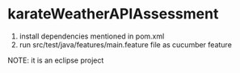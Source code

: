 # karateWeatherAPIAssessment

1. install dependencies mentioned in pom.xml
2. run src/test/java/features/main.feature file as cucumber feature

NOTE: it is an eclipse project
